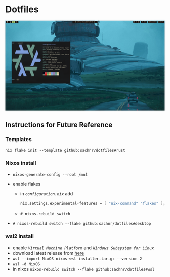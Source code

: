 # Dotfiles

![](./.github/ss.png)

## Instructions for Future Reference

### Templates

```
nix flake init --template github:sachnr/dotfiles#rust
```

### Nixos install

- `nixos-generate-config --root /mnt`

- enable flakes

  - in _`configuration.nix`_ add
    ```nix
    nix.settings.experimental-features = [ "nix-command" "flakes" ];
    ```
  - `# nixos-rebuild switch`

- `# nixos-rebuild switch --flake github:sachnr/dotfiles#desktop`

### wsl2 install

- enable _`Virtual Machine Platform`_ and _`Windows Subsystem for Linux`_
- download latest release from [here](https://github.com/nix-community/NixOS-WSL/releases)
- `wsl --import NixOS nixos-wsl-installer.tar.gz --version 2`
- `wsl -d NixOS`
- in nixos `nixos-rebuild switch --flake github:sachnr/dotfiles#wsl`
